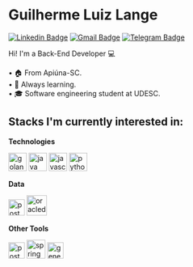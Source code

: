 # Guilherme Luiz Lange

[![Linkedin Badge](https://img.shields.io/badge/-LinkedIn-blue?style=for-the-badge&logo=Linkedin&logoColor=white&link=https://www.linkedin.com/in/guilhermelange/)](https://www.linkedin.com/in/guilhermelange/)
[![Gmail Badge](https://img.shields.io/badge/-Gmail-c14438?style=for-the-badge&logo=Gmail&logoColor=white&link=mailto:gui.luizlange@gmail.com)](mailto:gui.luizlange@gmail.com)
[![Telegram Badge](https://img.shields.io/badge/-Telegram-1ca0f1?style=for-the-badge&labelColor=1ca0f1&logo=telegram&logoColor=white&link=https://t.me/guilhermelange)](https://t.me/guilhermelange)

<p>
  Hi! I'm a Back-End Developer 💻
</p>
• 🏠 From Apiúna-SC.<br/>
• 👻 Always learning.<br/>
• 🎓 Software engineering student at UDESC.
<br/>

## Stacks I'm currently interested in:

**Technologies**
<p>
<img title="GoLang" height="36" src="https://img.icons8.com/color/48/000000/golang.png" alt="golang"/>
<img title="Java" height="36" src="https://img.icons8.com/color/50/000000/java-coffee-cup-logo.png" alt="java"/>
<img title="JavaScript" height="36" src="https://img.icons8.com/color/48/000000/javascript.png" alt="javascript"/>
<img title="Python" height="36" src="https://img.icons8.com/color/50/000000/python.png" alt="python"/>
</p>

**Data**
<p>
<img title="PostgreSQL" height="32" src="https://cdn.iconscout.com/icon/free/png-256/postgresql-8-1175119.png" alt="postgresql"/>
<img title="Oracle DB" height="40" src="https://img.icons8.com/plasticine/50/000000/oracle-pl-sql--v3.png" alt="oracledb"/>
</p>

**Other Tools**
<p>
<img title="Postman" height="32" src="https://sdtimes.com/wp-content/uploads/2018/08/logo-glyph.png" alt="postman"/>
<img title="Spring" height="37" src="https://img.icons8.com/color/48/000000/spring-logo.png" alt="spring"/>
<img title="Genexus" height="32" src="https://images.g2crowd.com/uploads/product/image/large_detail/large_detail_d66784c9b1c6280ddf07e1d084a10b72/genexus.png" alt="genexus"/>
</p>
